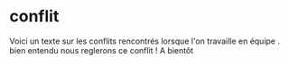 # conflit
Voici un texte sur les conflits rencontrés lorsque l'on travaille en équipe .
bien entendu nous reglerons ce conflit !
A bientôt
